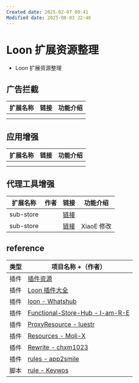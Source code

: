```yaml
---
Created date: 2025-02-07 00:41
Modified date: 2025-08-03 22:46
---
```

# Loon 扩展资源整理

- Loon 扩展资源整理

## 广告拦截

| 扩展名称 | 链接  | 功能介绍 |
| ---- | --- | ---- |
|      |     |      |
|      |     |      |

## 应用增强

| 扩展名称      | 链接  | 功能介绍 |
| --------- | --- | ---- |
|           |     |      |
|           |     |      |

## 代理工具增强

| 扩展名称      | 作者  | 链接                                                                                                     | 功能介绍     |
| --------- | --- | ------------------------------------------------------------------------------------------------------ | -------- |
| sub-store |     | [链接](https://raw.githubusercontent.com/sub-store-org/Sub-Store/master/config/Loon.plugin)              |          |
| sub-store |     | [链接](https://raw.githubusercontent.com/LaolunsiG/PCR/refs/heads/main/Extensions/Loon/sub-store.plugin) | XiaoE 修改 |

## reference

| 类型  | 项目名称 +（作者）                                                                           |
| --- | ----------------------------------------------------------------------------------- |
| 插件  | [插件资源](http://loon-plugin/)                                                         |
| 插件  | [Loon 插件大全](https://github.com/luestr/ProxyResource/blob/main/README.md/)<br>       |
| 插件  | [loon - Whatshub](https://whatshub.top/loon)                                        |
| 插件  | [Functional-Store-Hub - I-am-R-E](https://github.com/I-am-R-E/Functional-Store-Hub) |
| 插件  | [ProxyResource - luestr](https://github.com/luestr/ProxyResource)                   |
| 插件  | [Resources - Moli-X](https://github.com/Moli-X/Resources)                           |
| 插件  | [Rewrite - chxm1023](https://github.com/chxm1023/Rewrite)                           |
| 插件  | [rules - app2smile](https://github.com/app2smile/rules)                             |
| 脚本  | [rule - Keywos](https://github.com/Keywos/rule)                                     |

